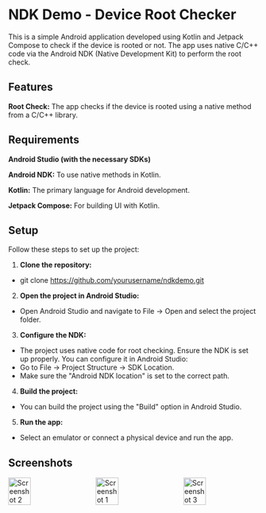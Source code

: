 # **NDK Demo - Device Root Checker**

This is a simple Android application developed using Kotlin and Jetpack Compose to check if the device is rooted or not. The app uses native C/C++ code via the Android NDK (Native Development Kit) to perform the root check.

## **Features**

**Root Check:** The app checks if the device is rooted using a native method from a C/C++ library.

## **Requirements**

**Android Studio (with the necessary SDKs)**

**Android NDK:** To use native methods in Kotlin.

**Kotlin:** The primary language for Android development.

**Jetpack Compose:** For building UI with Kotlin.

## **Setup**

Follow these steps to set up the project:

1. **Clone the repository:**
- git clone https://github.com/yourusername/ndkdemo.git

2. **Open the project in Android Studio:** 
- Open Android Studio and navigate to File -> Open and select the project folder.

3. **Configure the NDK:** 
- The project uses native code for root checking. Ensure the NDK is set up properly. You can configure it in Android Studio:
- Go to File -> Project Structure -> SDK Location.
- Make sure the "Android NDK location" is set to the correct path.

4. **Build the project:** 
- You can build the project using the "Build" option in Android Studio.

5. **Run the app:** 
- Select an emulator or connect a physical device and run the app.

## **Screenshots**

<div style="display: flex; justify-content: space-between;"> 
  <img src="https://github.com/user-attachments/assets/10671037-e100-47f4-9882-766f020fd1de" alt="Screenshot 2" width="30%" />
  <img src="https://github.com/user-attachments/assets/376d8bdd-7e11-4c90-90bd-a35cdd225a6a" alt="Screenshot 1" width="30%" />
  <img src="https://github.com/user-attachments/assets/9fe3219c-df89-43b4-9a52-dbc1baf22fe5" alt="Screenshot 3" width="30%" />
</div> 
